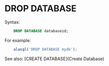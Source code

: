 # DROP DATABASE

Syntax:
```sql
    DROP DATABASE databaseid;
```
For example:
```js
    alasql('DROP DATABASE mydb');
```

See also: [CREATE DATABASE](Create Database)